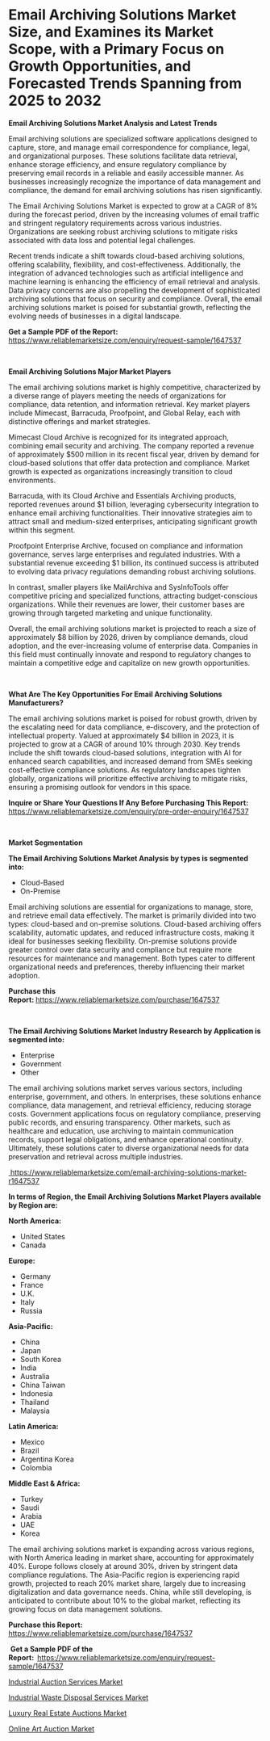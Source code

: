 <p><h1>Email Archiving Solutions Market Size, and Examines its Market Scope, with a Primary Focus on Growth Opportunities, and Forecasted Trends Spanning from 2025 to 2032</h1></p><p><strong>Email Archiving Solutions Market Analysis and Latest Trends</strong></p>
<p><p>Email archiving solutions are specialized software applications designed to capture, store, and manage email correspondence for compliance, legal, and organizational purposes. These solutions facilitate data retrieval, enhance storage efficiency, and ensure regulatory compliance by preserving email records in a reliable and easily accessible manner. As businesses increasingly recognize the importance of data management and compliance, the demand for email archiving solutions has risen significantly.</p><p>The Email Archiving Solutions Market is expected to grow at a CAGR of 8% during the forecast period, driven by the increasing volumes of email traffic and stringent regulatory requirements across various industries. Organizations are seeking robust archiving solutions to mitigate risks associated with data loss and potential legal challenges. </p><p>Recent trends indicate a shift towards cloud-based archiving solutions, offering scalability, flexibility, and cost-effectiveness. Additionally, the integration of advanced technologies such as artificial intelligence and machine learning is enhancing the efficiency of email retrieval and analysis. Data privacy concerns are also propelling the development of sophisticated archiving solutions that focus on security and compliance. Overall, the email archiving solutions market is poised for substantial growth, reflecting the evolving needs of businesses in a digital landscape.</p></p>
<p><strong>Get a Sample PDF of the Report:&nbsp;</strong> <a href="https://www.reliablemarketsize.com/enquiry/request-sample/1647537?utm_campaign=1991&utm_medium=2&utm_source=Github&utm_content=ia&utm_term=10032025&utm_id=email-archiving-solutions">https://www.reliablemarketsize.com/enquiry/request-sample/1647537</a></p>
<p>&nbsp;</p>
<p><strong>Email Archiving Solutions Major Market Players</strong></p>
<p><p>The email archiving solutions market is highly competitive, characterized by a diverse range of players meeting the needs of organizations for compliance, data retention, and information retrieval. Key market players include Mimecast, Barracuda, Proofpoint, and Global Relay, each with distinctive offerings and market strategies.</p><p>Mimecast Cloud Archive is recognized for its integrated approach, combining email security and archiving. The company reported a revenue of approximately $500 million in its recent fiscal year, driven by demand for cloud-based solutions that offer data protection and compliance. Market growth is expected as organizations increasingly transition to cloud environments.</p><p>Barracuda, with its Cloud Archive and Essentials Archiving products, reported revenues around $1 billion, leveraging cybersecurity integration to enhance email archiving functionalities. Their innovative strategies aim to attract small and medium-sized enterprises, anticipating significant growth within this segment.</p><p>Proofpoint Enterprise Archive, focused on compliance and information governance, serves large enterprises and regulated industries. With a substantial revenue exceeding $1 billion, its continued success is attributed to evolving data privacy regulations demanding robust archiving solutions.</p><p>In contrast, smaller players like MailArchiva and SysInfoTools offer competitive pricing and specialized functions, attracting budget-conscious organizations. While their revenues are lower, their customer bases are growing through targeted marketing and unique functionality.</p><p>Overall, the email archiving solutions market is projected to reach a size of approximately $8 billion by 2026, driven by compliance demands, cloud adoption, and the ever-increasing volume of enterprise data. Companies in this field must continually innovate and respond to regulatory changes to maintain a competitive edge and capitalize on new growth opportunities.</p></p>
<p>&nbsp;</p>
<p><strong>What Are The Key Opportunities For Email Archiving Solutions Manufacturers?</strong></p>
<p><p>The email archiving solutions market is poised for robust growth, driven by the escalating need for data compliance, e-discovery, and the protection of intellectual property. Valued at approximately $4 billion in 2023, it is projected to grow at a CAGR of around 10% through 2030. Key trends include the shift towards cloud-based solutions, integration with AI for enhanced search capabilities, and increased demand from SMEs seeking cost-effective compliance solutions. As regulatory landscapes tighten globally, organizations will prioritize effective archiving to mitigate risks, ensuring a promising outlook for vendors in this space.</p></p>
<p><strong>Inquire or Share Your Questions If Any Before Purchasing This Report:</strong> <a href="https://www.reliablemarketsize.com/enquiry/pre-order-enquiry/1647537?utm_campaign=1991&utm_medium=2&utm_source=Github&utm_content=ia&utm_term=10032025&utm_id=email-archiving-solutions">https://www.reliablemarketsize.com/enquiry/pre-order-enquiry/1647537</a></p>
<p>&nbsp;</p>
<p><strong>Market Segmentation</strong></p>
<p><strong>The Email Archiving Solutions Market Analysis by types is segmented into:</strong></p>
<p><ul><li>Cloud-Based</li><li>On-Premise</li></ul></p>
<p><p>Email archiving solutions are essential for organizations to manage, store, and retrieve email data effectively. The market is primarily divided into two types: cloud-based and on-premise solutions. Cloud-based archiving offers scalability, automatic updates, and reduced infrastructure costs, making it ideal for businesses seeking flexibility. On-premise solutions provide greater control over data security and compliance but require more resources for maintenance and management. Both types cater to different organizational needs and preferences, thereby influencing their market adoption.</p></p>
<p><strong>Purchase this Report:&nbsp;</strong><a href="https://www.reliablemarketsize.com/purchase/1647537?utm_campaign=1991&utm_medium=2&utm_source=Github&utm_content=ia&utm_term=10032025&utm_id=email-archiving-solutions">https://www.reliablemarketsize.com/purchase/1647537</a></p>
<p>&nbsp;</p>
<p><strong>The Email Archiving Solutions Market Industry Research by Application is segmented into:</strong></p>
<p><ul><li>Enterprise</li><li>Government</li><li>Other</li></ul></p>
<p><p>The email archiving solutions market serves various sectors, including enterprise, government, and others. In enterprises, these solutions enhance compliance, data management, and retrieval efficiency, reducing storage costs. Government applications focus on regulatory compliance, preserving public records, and ensuring transparency. Other markets, such as healthcare and education, use archiving to maintain communication records, support legal obligations, and enhance operational continuity. Ultimately, these solutions cater to diverse organizational needs for data preservation and retrieval across multiple industries.</p></p>
<p><a href="https://www.reliablemarketsize.com/email-archiving-solutions-market-r1647537?utm_campaign=1991&utm_medium=2&utm_source=Github&utm_content=ia&utm_term=10032025&utm_id=email-archiving-solutions">&nbsp;https://www.reliablemarketsize.com/email-archiving-solutions-market-r1647537</a></p>
<p><strong>In terms of Region, the Email Archiving Solutions Market Players available by Region are:</strong></p>
<p>
    <p> <strong> North America: </strong>
        <ul>
            <li>United States</li>
            <li>Canada</li>
        </ul>
        </p> 
    <p> <strong> Europe: </strong>
        <ul>
            <li>Germany</li>
            <li>France</li>
            <li>U.K.</li>
            <li>Italy</li>
            <li>Russia</li>
        </ul>
        </p> 
    <p> <strong> Asia-Pacific: </strong>
        <ul>
            <li>China</li>
            <li>Japan</li>
            <li>South Korea</li>
            <li>India</li>
            <li>Australia</li>
            <li>China Taiwan</li>
            <li>Indonesia</li>
            <li>Thailand</li>
            <li>Malaysia</li>
        </ul>
        </p> 
    <p> <strong> Latin America: </strong>
        <ul>
            <li>Mexico</li>
            <li>Brazil</li>
            <li>Argentina Korea</li>
            <li>Colombia</li>
        </ul>
        </p> 
    <p> <strong> Middle East & Africa: </strong>
        <ul>
            <li>Turkey</li>
            <li>Saudi</li>
            <li>Arabia</li>
            <li>UAE</li>
            <li>Korea</li>
        </ul>
    </p>
    </p>
<p><p>The email archiving solutions market is expanding across various regions, with North America leading in market share, accounting for approximately 40%. Europe follows closely at around 30%, driven by stringent data compliance regulations. The Asia-Pacific region is experiencing rapid growth, projected to reach 20% market share, largely due to increasing digitalization and data governance needs. China, while still developing, is anticipated to contribute about 10% to the global market, reflecting its growing focus on data management solutions.</p></p>
<p><strong>Purchase this Report: </strong><a href="https://www.reliablemarketsize.com/purchase/1647537?utm_campaign=1991&utm_medium=2&utm_source=Github&utm_content=ia&utm_term=10032025&utm_id=email-archiving-solutions">https://www.reliablemarketsize.com/purchase/1647537</a></p>
<p>&nbsp;<strong>Get a Sample PDF of the Report:&nbsp;&nbsp;</strong><a href="https://www.reliablemarketsize.com/enquiry/request-sample/1647537?utm_campaign=1991&utm_medium=2&utm_source=Github&utm_content=ia&utm_term=10032025&utm_id=email-archiving-solutions">https://www.reliablemarketsize.com/enquiry/request-sample/1647537</a></p>
<p><strong></strong></p>
<p><p><a href="https://github.com/alawnhvicay/Market-Research-Report-List-1/blob/main/industrial-auction-services-market.md?utm_campaign=1991&utm_medium=2&utm_source=Github&utm_content=ia&utm_term=10032025&utm_id=email-archiving-solutions">Industrial Auction Services Market</a></p><p><a href="https://github.com/ranewknaller/Market-Research-Report-List-1/blob/main/industrial-waste-disposal-services-market.md?utm_campaign=1991&utm_medium=2&utm_source=Github&utm_content=ia&utm_term=10032025&utm_id=email-archiving-solutions">Industrial Waste Disposal Services Market</a></p><p><a href="https://github.com/YashRP12/Market-Research-Report-List-7/blob/main/luxury-real-estate-auctions-market.md?utm_campaign=1991&utm_medium=2&utm_source=Github&utm_content=ia&utm_term=10032025&utm_id=email-archiving-solutions">Luxury Real Estate Auctions Market</a></p><p><a href="https://github.com/wraggfomath/Market-Research-Report-List-1/blob/main/online-art-auction-market.md?utm_campaign=1991&utm_medium=2&utm_source=Github&utm_content=ia&utm_term=10032025&utm_id=email-archiving-solutions">Online Art Auction Market</a></p></p>